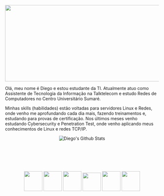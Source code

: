 <div align="center">

   <img src="https://i.pinimg.com/originals/70/8b/93/708b93095802197d5b91840040e5dcb4.gif" width="600" height="250">

</div>

<p>
   Olá, meu nome é Diego e estou estudante da TI. Atualmente atuo como Assistente de Tecnologia da Informação na Talktelecom e estudo Redes de Computadores no Centro Universitário Sumaré.

Minhas skills (habilidades) estão voltadas para servidores Linux e Redes, onde venho me aprofundando cada dia mais, fazendo treinamentos e, estudando para provas de certificação. Nos últimos meses venho estudando Cybersecurity e Penetration Test, onde venho aplicando meus conhecimentos de Linux e redes TCP/IP.   
</P>

<div align="center">

![Diego's Github Stats](https://github-readme-stats.vercel.app/api?username=diego5896&show_icons=true&theme=radical)
  
</div>

<br>
<br>
<br>
<br>
<br>
<div align="center">
        <img src="https://upload.wikimedia.org/wikipedia/commons/0/0a/Python.svg" width="60" height="65" al>
        <img src="https://upload.wikimedia.org/wikipedia/commons/3/35/Tux.svg" width="60" height="65" al>
        <img src="https://upload.wikimedia.org/wikipedia/commons/9/9f/Vimlogo.svg" width="60" height="65" al>
        <img src="https://cdn.worldvectorlogo.com/logos/visual-studio-code-1.svg" width="60" height="60" al>
        <img src="https://upload.wikimedia.org/wikipedia/commons/3/3f/Git_icon.svg" width="60" height="65" al>
        <img src="https://cdn.worldvectorlogo.com/logos/vagrant.svg" width="60" height="65" al>
</div>
